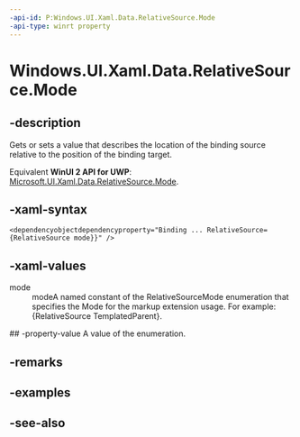 ```yaml
---
-api-id: P:Windows.UI.Xaml.Data.RelativeSource.Mode
-api-type: winrt property
---
```


<!-- Property syntax
public Windows.UI.Xaml.Data.RelativeSourceMode Mode { get;  set; }
-->

# Windows.UI.Xaml.Data.RelativeSource.Mode

## -description
Gets or sets a value that describes the location of the binding source relative to the position of the binding target.

Equivalent **WinUI 2 API for UWP**: [Microsoft.UI.Xaml.Data.RelativeSource.Mode](/windows/winui/api/microsoft.ui.xaml.data.relativesource.mode).

## -xaml-syntax
```xaml
<dependencyobjectdependencyproperty="Binding ... RelativeSource={RelativeSource mode}}" />
```


## -xaml-values
<dl><dt>mode</dt><dd>modeA named constant of the RelativeSourceMode enumeration that specifies the Mode for the markup extension usage. For example: {RelativeSource TemplatedParent}.</dd>
</dl>
## -property-value
A value of the enumeration.

## -remarks

## -examples

## -see-also
